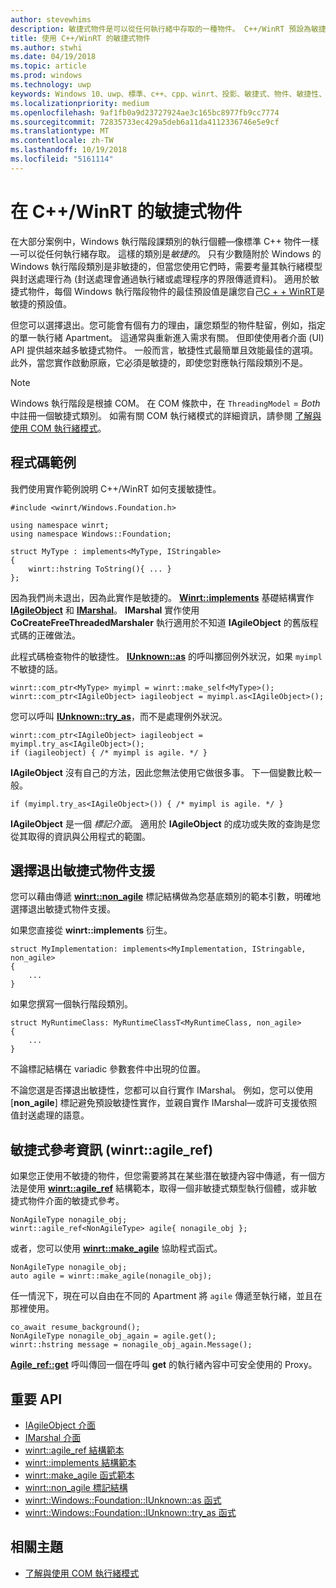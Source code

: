 ```yaml
---
author: stevewhims
description: 敏捷式物件是可以從任何執行緒中存取的一種物件。 C++/WinRT 預設為敏捷式，但您可以選擇退出。
title: 使用 C++/WinRT 的敏捷式物件
ms.author: stwhi
ms.date: 04/19/2018
ms.topic: article
ms.prod: windows
ms.technology: uwp
keywords: Windows 10、uwp、標準、c++、cpp、winrt、投影、敏捷式、物件、敏捷性、IAgileObject
ms.localizationpriority: medium
ms.openlocfilehash: 9af1fb0a9d23727924ae3c165bc8977fb9cc7774
ms.sourcegitcommit: 72835733ec429a5deb6a11da4112336746e5e9cf
ms.translationtype: MT
ms.contentlocale: zh-TW
ms.lasthandoff: 10/19/2018
ms.locfileid: "5161114"
---
```

# <a name="agile-objects-in-cwinrt"></a>在 C++/WinRT 的敏捷式物件
在大部分案例中，Windows 執行階段課類別的執行個體&mdash;像標準 C++ 物件一樣&mdash;可以從任何執行緒存取。 這樣的類別是*敏捷的*。 只有少數隨附於 Windows 的 Windows 執行階段類別是非敏捷的，但當您使用它們時，需要考量其執行緒模型與封送處理行為 (封送處理會通過執行緒或處理程序的界限傳遞資料)。 適用於敏捷式物件，每個 Windows 執行階段物件的最佳預設值是讓您自己[C + + WinRT](/windows/uwp/cpp-and-winrt-apis/intro-to-using-cpp-with-winrt)是敏捷的預設值。

但您可以選擇退出。您可能會有個有力的理由，讓您類型的物件駐留，例如，指定的單一執行緒 Apartment。 這通常與重新進入需求有關。 但即使使用者介面 (UI) API 提供越來越多敏捷式物件。 一般而言，敏捷性式最簡單且效能最佳的選項。 此外，當您實作啟動原廠，它必須是敏捷的，即使您對應執行階段類別不是。

> [!NOTE]
> Windows 執行階段是根據 COM。 在 COM 條款中，在 `ThreadingModel` = *Both* 中註冊一個敏捷式類別。 如需有關 COM 執行緒模式的詳細資訊，請參閱 [了解與使用 COM 執行緒模式](https://msdn.microsoft.com/library/ms809971)。

## <a name="code-examples"></a>程式碼範例
我們使用實作範例說明 C++/WinRT 如何支援敏捷性。

```cppwinrt
#include <winrt/Windows.Foundation.h>

using namespace winrt;
using namespace Windows::Foundation;

struct MyType : implements<MyType, IStringable>
{
    winrt::hstring ToString(){ ... }
};
```

因為我們尚未退出，因為此實作是敏捷的。 [**Winrt::implements**](/uwp/cpp-ref-for-winrt/implements) 基礎結構實作 [**IAgileObject**](https://msdn.microsoft.com/library/windows/desktop/hh802476) 和 [**IMarshal**](https://docs.microsoft.com/previous-versions/windows/embedded/ms887993)。 **IMarshal** 實作使用 **CoCreateFreeThreadedMarshaler** 執行適用於不知道 **IAgileObject** 的舊版程式碼的正確做法。

此程式碼檢查物件的敏捷性。 [**IUnknown::as**](/uwp/cpp-ref-for-winrt/windows-foundation-iunknown#iunknownas-function) 的呼叫擲回例外狀況，如果 `myimpl` 不敏捷的話。

```cppwinrt
winrt::com_ptr<MyType> myimpl = winrt::make_self<MyType>();
winrt::com_ptr<IAgileObject> iagileobject = myimpl.as<IAgileObject>();
```

您可以呼叫 [**IUnknown::try_as**](/uwp/cpp-ref-for-winrt/windows-foundation-iunknown#iunknowntryas-function)，而不是處理例外狀況。

```cppwinrt
winrt::com_ptr<IAgileObject> iagileobject = myimpl.try_as<IAgileObject>();
if (iagileobject) { /* myimpl is agile. */ }
```

**IAgileObject** 沒有自己的方法，因此您無法使用它做很多事。 下一個變數比較一般。

```cppwinrt
if (myimpl.try_as<IAgileObject>()) { /* myimpl is agile. */ }
```

**IAgileObject** 是一個 *標記介面*。 適用於 **IAgileObject** 的成功或失敗的查詢是您從其取得的資訊與公用程式的範圍。

## <a name="opting-out-of-agile-object-support"></a>選擇退出敏捷式物件支援
您可以藉由傳遞 [**winrt::non_agile**](/uwp/cpp-ref-for-winrt/non_agile) 標記結構做為您基底類別的範本引數，明確地選擇退出敏捷式物件支援。

如果您直接從 **winrt::implements** 衍生。

```cppwinrt
struct MyImplementation: implements<MyImplementation, IStringable, non_agile>
{
    ...
}
```

如果您撰寫一個執行階段類別。

```cppwinrt
struct MyRuntimeClass: MyRuntimeClassT<MyRuntimeClass, non_agile>
{
    ...
}
```

不論標記結構在 variadic 參數套件中出現的位置。

不論您選是否擇退出敏捷性，您都可以自行實作 IMarshal。 例如，您可以使用 [**non_agile**] 標記避免預設敏捷性實作，並親自實作 IMarshal&mdash;或許可支援依照值封送處理的語意。

## <a name="agile-references-winrtagileref"></a>敏捷式參考資訊 (winrt::agile_ref)
如果您正使用不敏捷的物件，但您需要將其在某些潛在敏捷內容中傳遞，有一個方法是使用 [**winrt::agile_ref**](/uwp/cpp-ref-for-winrt/agile-ref) 結構範本，取得一個非敏捷式類型執行個體，或非敏捷式物件介面的敏捷式參考。

```cppwinrt
NonAgileType nonagile_obj;
winrt::agile_ref<NonAgileType> agile{ nonagile_obj };
```
或者，您可以使用 [**winrt::make_agile**](/uwp/cpp-ref-for-winrt/make-agile) 協助程式函式。

```cppwinrt
NonAgileType nonagile_obj;
auto agile = winrt::make_agile(nonagile_obj);
```

任一情況下，現在可以自由在不同的 Apartment 將 `agile` 傳遞至執行緒，並且在那裡使用。

```cppwinrt
co_await resume_background();
NonAgileType nonagile_obj_again = agile.get();
winrt::hstring message = nonagile_obj_again.Message();
```

[**Agile_ref::get**](/uwp/cpp-ref-for-winrt/agile-ref#agilerefget-function) 呼叫傳回一個在呼叫 **get** 的執行緒內容中可安全使用的 Proxy。

## <a name="important-apis"></a>重要 API
* [IAgileObject 介面](https://msdn.microsoft.com/library/windows/desktop/hh802476)
* [IMarshal 介面](https://docs.microsoft.com/previous-versions/windows/embedded/ms887993)
* [winrt::agile_ref 結構範本](/uwp/cpp-ref-for-winrt/agile-ref)
* [winrt::implements 結構範本](/uwp/cpp-ref-for-winrt/implements)
* [winrt::make_agile 函式範本](/uwp/cpp-ref-for-winrt/make-agile)
* [winrt::non_agile 標記結構](/uwp/cpp-ref-for-winrt/non_agile)
* [winrt::Windows::Foundation::IUnknown::as 函式](/uwp/cpp-ref-for-winrt/windows-foundation-iunknown#iunknownas-function)
* [winrt::Windows::Foundation::IUnknown::try_as 函式](/uwp/cpp-ref-for-winrt/windows-foundation-iunknown#iunknowntryas-function)

## <a name="related-topics"></a>相關主題
* [了解與使用 COM 執行緒模式](https://msdn.microsoft.com/library/ms809971)
